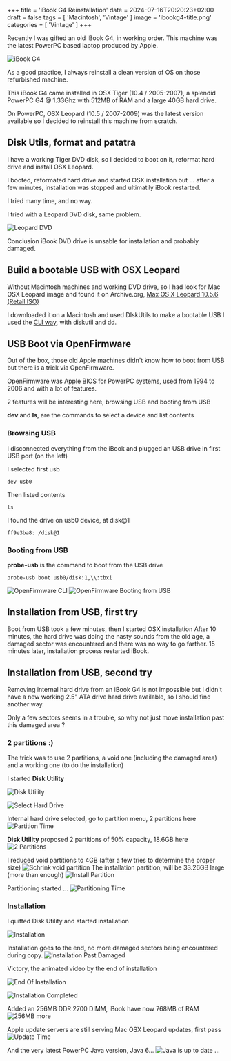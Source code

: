 +++
title = 'iBook G4 Reinstallation'
date = 2024-07-16T20:20:23+02:00
draft = false
tags = [ 'Macintosh', 'Vintage' ]
image = 'ibookg4-title.png'
categories = [ 'Vintage' ]
+++

Recently I was gifted an old iBook G4, in working order.
This machine was the latest PowerPC based laptop produced by Apple.

![iBook G4](ibookg4.jpg)

As a good practice, I always reinstall a clean version of OS on those refurbished machine. 

This iBook G4 came installed in OSX Tiger (10.4 / 2005-2007), a splendid PowerPC G4 @ 1.33Ghz with 512MB of RAM and a large 40GB hard drive.

On PowerPC, OSX Leopard (10.5 / 2007-2009) was the latest version available so I decided to reinstall this machine from scratch.

## Disk Utils, format and patatra

I have a working Tiger DVD disk, so I decided to boot on it, reformat hard drive and install OSX Leopard.

I booted, reformated hard drive and started OSX installation but ... after a few minutes, installation was stopped and ultimatily iBook restarted.  

I tried many time, and no way. 

I tried with a Leopard DVD disk, same problem.

![Leopard DVD](leopard-dvd.jpg)

Conclusion iBook DVD drive is unsable for installation and probably damaged.

## Build a bootable USB with OSX Leopard 

Without Macintosh machines and working DVD drive, so I had look for Mac OSX Leopard image and found it on Archive.org, [Max OS X Leopard 10.5.6 (Retail ISO)](https://archive.org/details/mac-os-x-10.5.6-leopard-install-dvd)

I downloaded it on a Macintosh and used DIskUtils to make a bootable USB
I used the [CLI way](https://www.cybrary.it/blog/macos-terminal-create-bootable-usb-iso-using-dd), with diskutil and dd.

## USB Boot via OpenFirmware

Out of the box, those old Apple machines didn't know how to boot from USB but there is a trick via OpenFirmware.

OpenFirmware was Apple BIOS for PowerPC systems, used from 1994 to 2006 and with a lot of features.

2 features will be interesting here, browsing USB and booting from USB

**dev** and **ls**, are the commands to select a device and list contents

### Browsing USB 

I disconnected everything from the iBook and plugged an USB drive in first USB port (on the left)

I selected first usb

`dev usb0`

Then listed contents

`ls`

I found the drive on usb0 device, at disk@1

`ff9e3ba8: /disk@1`

### Booting from USB 

**probe-usb** is the command to boot from the USB drive

`probe-usb boot usb0/disk:1,\\:tbxi`

![OpenFirmware CLI](openfirmware-cli.jpg)
![OpenFirmware Booting from USB](openfirmware-boot.jpg)


## Installation from USB, first try

Boot from USB took a few minutes, then I started OSX installation
After 10 minutes, the hard drive was doing the nasty sounds from the old age, a damaged sector was encountered and there was no way to go farther. 15 minutes later, installation process restarted iBook.

## Installation from USB, second try

Removing internal hard drive from an iBook G4 is not impossible but I didn't have a new working  2.5" ATA drive hard drive available, so I should find another way.

Only a few sectors seems in a trouble, so why not just move installation past this damaged area ?

### 2 partitions :)

The trick was to use 2 partitions, a void one (including the damaged area) and a working one (to do the installation)

I started **Disk Utility**

![Disk Utility](i0.jpg)

![Select Hard Drive](i1.jpg)

Internal hard drive selected, go to partition menu, 2 partitions here 
![Partition Time](I2.jpg)

**Disk Utility** proposed 2 partitions of 50% capacity, 18.6GB here
![2 Partitions](i3.jpg)

I reduced void partitions to 4GB (after a few tries to determine the proper size)
![Schrink void partition](i4.jpg)
The installation partition, will be 33.26GB large (more than enough)
![Install Partition](i5.jpg)

Partitioning started ...
![Partitioning Time](i6.jpg)

### Installation

I quitted Disk Utility and started installation

![Installation](i7.jpg)

Installation goes to the end, no more damaged sectors being encountered during copy. 
![Installation Past Damaged](I8.jpg)

Victory, the animated video by the end of installation

![End Of Installation](i9.jpg)

![Installation Completed](I20.jpg)

Added an 256MB DDR 2700 DIMM, iBook have now 768MB of RAM 
![256MB more](I21.jpg)

Apple update servers are still serving Mac OSX Leopard updates, first pass
![Update Time](I22.jpg)

And the very latest PowerPC Java version, Java 6...
![Java is up to date ...](I23.jpg)